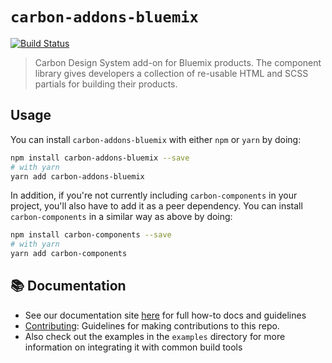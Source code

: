 # `carbon-addons-bluemix`

[![Build Status](https://travis-ci.org/carbon-design-system/carbon-addons-bluemix.svg?branch=master)](https://travis-ci.org/carbon-design-system/carbon-addons-bluemix)

> Carbon Design System add-on for Bluemix products. The component library gives
> developers a collection of re-usable HTML and SCSS partials for building their
> products.

## Usage

You can install `carbon-addons-bluemix` with either `npm` or `yarn` by doing:

```bash
npm install carbon-addons-bluemix --save
# with yarn
yarn add carbon-addons-bluemix
```

In addition, if you're not currently including `carbon-components` in your
project, you'll also have to add it as a peer dependency. You can install
`carbon-components` in a similar way as above by doing:

```bash
npm install carbon-components --save
# with yarn
yarn add carbon-components
```

## :books: Documentation

- See our documentation site [here](http://carbondesignsystem.com/getting-started/developers)
  for full how-to docs and guidelines
- [Contributing](/docs/contributing.md): Guidelines for making contributions to
  this repo.
- Also check out the examples in the `examples` directory for more information
  on integrating it with common build tools
